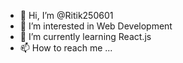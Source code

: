 - 👋 Hi, I’m @Ritik250601
- 👀 I’m interested in Web Development
- 🌱 I’m currently learning React.js 
- 📫 How to reach me ...

<!---
Ritik250601/Ritik250601 is a ✨ special ✨ repository because its `README.md` (this file) appears on your GitHub profile.
You can click the Preview link to take a look at your changes.
--->
